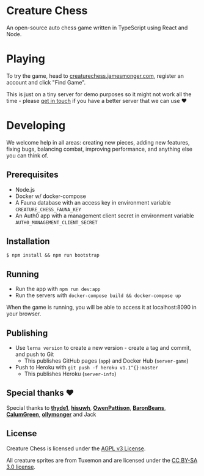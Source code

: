 # Creature Chess

An open-source auto chess game written in TypeScript using React and Node.

# Playing

To try the game, head to [creaturechess.jamesmonger.com](http://creaturechess.jamesmonger.com), register an account and click "Find Game".

This is just on a tiny server for demo purposes so it might not work all the time - please [get in touch](mailto:jameskmonger@hotmail.co.uk) if you have a better server that we can use :heart:

# Developing

We welcome help in all areas: creating new pieces, adding new features, fixing bugs, balancing combat, improving performance, and anything else you can think of.

## Prerequisites

- Node.js
- Docker w/ docker-compose
- A Fauna database with an access key in environment variable `CREATURE_CHESS_FAUNA_KEY`
- An Auth0 app with a management client secret in environment variable `AUTH0_MANAGEMENT_CLIENT_SECRET`

## Installation

```shell
$ npm install && npm run bootstrap
```

## Running

- Run the app with `npm run dev:app`
- Run the servers with `docker-compose build && docker-compose up`

When the game is running, you will be able to access it at localhost:8090 in your browser.

## Publishing

- Use `lerna version` to create a new version - create a tag and commit, and push to Git
  - This publishes GitHub pages (`app`) and Docker Hub (`server-game`)
- Push to Heroku with `git push -f heroku v1.1^{}:master`
  - This publishes Heroku (`server-info`)

## Special thanks :heart:

Special thanks to **[thyde1](https://github.com/thyde1)**, **[hisuwh](https://github.com/hisuwh)**, **[OwenPattison](https://github.com/OwenPattison)**, **[BaronBeans](https://github.com/BaronBeans)**, **[CalumGreen](https://github.com/CalumGreen)**, **[ollymonger](https://github.com/ollymonger)** and Jack

## License

Creature Chess is licensed under the [AGPL v3 License](LICENSE).

All creature sprites are from Tuxemon and are licensed under the [CC BY-SA 3.0 license](https://creativecommons.org/licenses/by-sa/3.0/).
